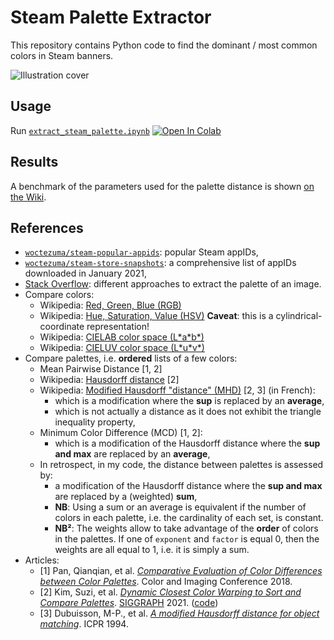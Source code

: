 # Steam Palette Extractor

This repository contains Python code to find the dominant / most common colors in Steam banners.

![Illustration cover][img-cover]

## Usage

Run [`extract_steam_palette.ipynb`][colab-notebook]
[![Open In Colab][colab-badge]][colab-notebook]

## Results

A benchmark of the parameters used for the palette distance is shown [on the Wiki][benchmark-wiki].

## References

- [`woctezuma/steam-popular-appids`][steam-popular-appids]: popular Steam appIDs,
- [`woctezuma/steam-store-snapshots`][steam-store-snapshots]: a comprehensive list of appIDs downloaded in January 2021,
- [Stack Overflow][stackoverflow]: different approaches to extract the palette of an image.
- Compare colors:
  - Wikipedia: [Red, Green, Blue (RGB)][wiki-rgb]
  - Wikipedia: [Hue, Saturation, Value (HSV)][wiki-hsv] **Caveat**: this is a cylindrical-coordinate representation!
  - Wikipedia: [CIELAB color space (L\*a\*b\*)][wiki-cielab]
  - Wikipedia: [CIELUV color space (L\*u\*v\*)][wiki-cieluv]
- Compare palettes, i.e. **ordered** lists of a few colors:
  - Mean Pairwise Distance [1, 2]
  - Wikipedia: [Hausdorff distance][wiki-hausdorff] [2]
  - Wikipedia: [Modified Hausdorff "distance" (MHD)][wiki-hausdorff-modified] [2, 3] (in French):
    - which is a modification where the **sup** is replaced by an **average**,
    - which is not actually a distance as it does not exhibit the triangle inequality property,
  - Minimum Color Difference (MCD) [1, 2]:
    - which is a modification of the Hausdorff distance where the **sup and max** are replaced by an **average**,
  - In retrospect, in my code, the distance between palettes is assessed by:
    - a modification of the Hausdorff distance where the **sup and max** are replaced by a (weighted) **sum**,
    - **NB**: Using a sum or an average is equivalent if the number of colors in each palette, i.e. the cardinality of each set, is constant.
    - **NB²**: The weights allow to take advantage of the **order** of colors in the palettes. If one of `exponent` and `factor` is equal 0, then the weights are all equal to 1, i.e. it is simply a sum.
- Articles:
  - [1] Pan, Qianqian, et al. [*Comparative Evaluation of Color Differences between Color Palettes*][paper-pan]. Color and Imaging Conference 2018.
  - [2] Kim, Suzi, et al. [*Dynamic Closest Color Warping to Sort and Compare Palettes*][paper-DCCW]. [SIGGRAPH][siggraph-DCCW] 2021. ([code][github-DCCW])
  - [3] Dubuisson, M-P., et al. [*A modified Hausdorff distance for object matching*][paper-mhd]. ICPR 1994.

<!-- Definitions -->

[img-cover]: <https://github.com/woctezuma/steam-palette-extractor/wiki/img/cover.jpg>
[colab-notebook]: <https://colab.research.google.com/github/woctezuma/steam-palette-extractor/blob/main/extract_steam_palette.ipynb>
[colab-badge]: <https://colab.research.google.com/assets/colab-badge.svg>
[benchmark-wiki]: <https://github.com/woctezuma/steam-palette-extractor/wiki>
[steam-popular-appids]: <https://github.com/woctezuma/steam-popular-appids>
[steam-store-snapshots]: <https://github.com/woctezuma/steam-store-snapshots>
[stackoverflow]: <https://stackoverflow.com/questions/3241929/python-find-dominant-most-common-color-in-an-image/61730849#61730849>
[wiki-rgb]: <https://en.wikipedia.org/wiki/RGB_color_model>
[wiki-hsv]: <https://en.wikipedia.org/wiki/HSL_and_HSV>
[wiki-cielab]: <https://en.wikipedia.org/wiki/CIELAB_color_space>
[wiki-cieluv]: <https://en.wikipedia.org/wiki/CIELUV>
[wiki-hausdorff]: <https://en.wikipedia.org/wiki/Hausdorff_distance>
[wiki-hausdorff-modified]: <https://fr.wikipedia.org/wiki/Distance_de_Hausdorff_modifi%C3%A9e>
[paper-pan]: <https://www.stephenwestland.co.uk/pdf/pan_westland_CIC_2018.pdf>
[paper-DCCW]: <https://doi.org/10.1145/3450626.3459776>
[siggraph-DCCW]: <https://history.siggraph.org/learning/dynamic-closest-color-warping-to-sort-and-compare-palettes-by-kim-and-choi/>
[github-DCCW]: <https://github.com/SuziKim/DCCW>
[paper-mhd]: <https://doi.org/10.1109/ICPR.1994.576361>
